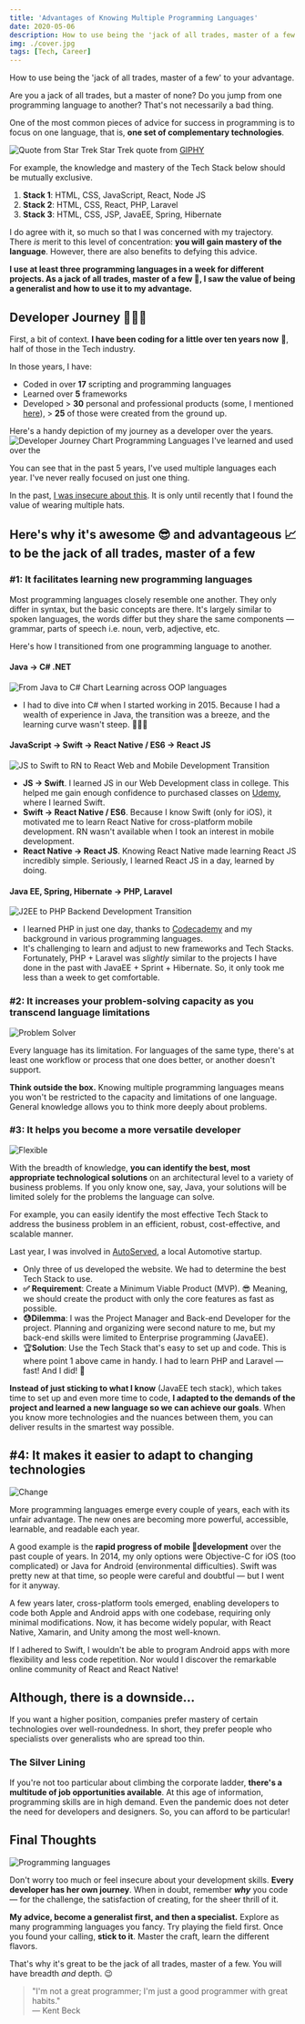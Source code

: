 ```yaml
---
title: 'Advantages of Knowing Multiple Programming Languages'
date: 2020-05-06
description: How to use being the 'jack of all trades, master of a few' to your advantage.
img: ./cover.jpg
tags: [Tech, Career]
---
```


<span class="subtitle">How to use being the 'jack of all trades, master of a few' to your advantage.</span>

Are you a jack of all trades, but a master of none? Do you jump from one programming language to another? That's not necessarily a bad thing.

One of the most common pieces of advice for success in programming is to focus on one language, that is, **one set of complementary technologies**.

![Quote from Star Trek](https://media.giphy.com/media/Q87WhF4Ecjz9CPP6E5/giphy.gif)
<span class="figcaption_hack">Star Trek quote from [GIPHY](https://giphy.com/)</span>

For example, the knowledge and mastery of the Tech Stack below should be mutually exclusive.

1.  **Stack 1**: HTML, CSS, JavaScript, React, Node JS
2.  **Stack 2**: HTML, CSS, React, PHP, Laravel
3.  **Stack 3**: HTML, CSS, JSP, JavaEE, Spring, Hibernate

I do agree with it, so much so that I was concerned with my trajectory. There _is_ merit to this level of concentration: **you will gain mastery of the language**. However, there are also benefits to defying this advice.

**I use at least three programming languages in a week for different projects. As a jack of all trades, master of a few 🦄, I saw the value of being a generalist and how to use it to my advantage.**

## Developer Journey 👩🏻‍💻

First, a bit of context. **I have been coding for a little over ten years now** 🙈, half of those in the Tech industry.

In those years, I have:

- Coded in over **17** scripting and programming languages
- Learned over **5** frameworks
- Developed > **30** personal and professional products (some, I mentioned [here](http://minaopada.com/keeping-sane-daily-doses-of-productivity/)), > **25** of those were created from the ground up.

Here's a handy depiction of my journey as a developer over the years.
![Developer Journey Chart](./developer-journey.png)
<span class="figcaption_hack">Programming Languages I've learned and used over the</span>

You can see that in the past 5 years, I've used multiple languages each year. I've never really focused on just one thing.

In the past, [I was insecure about this](https://dev.to/defgrav04/always-a-beginner-jumping-from-one-programming-language-to-another-3h19). It is only until recently that I found the value of wearing multiple hats.

## Here's why it's awesome 😎 and advantageous 📈 to be the jack of all trades, master of a few

### #1: It facilitates learning new programming languages

Most programming languages closely resemble one another. They only differ in syntax, but the basic concepts are there. It's largely similar to spoken languages, the words differ but they share the same components — grammar, parts of speech i.e. noun, verb, adjective, etc.

Here's how I transitioned from one programming language to another.

#### Java → C# .NET

![From Java to C# Chart](./oop.png)
<span class="figcaption_hack">Learning across OOP languages</span>

- I had to dive into C# when I started working in 2015. Because I had a wealth of experience in Java, the transition was a breeze, and the learning curve wasn't steep. 💁🏻‍♀️

#### JavaScript → Swift → React Native / ES6 → React JS

![JS to Swift to RN to React](./mobile-and-frontend-dev.png)
<span class="figcaption_hack">Web and Mobile Development Transition</span>

- **JS → Swift**. I learned JS in our Web Development class in college. This helped me gain enough confidence to purchased classes on [Udemy](http://udemy.com/), where I learned Swift.
- **Swift → React Native / ES6**. Because I know Swift (only for iOS), it motivated me to learn React Native for cross-platform mobile development. RN wasn't available when I took an interest in mobile development.
- **React Native → React JS**. Knowing React Native made learning React JS incredibly simple. Seriously, I learned React JS in a day, learned by doing.

#### Java EE, Spring, Hibernate → PHP, Laravel

![J2EE to PHP](./backend-dev.png)
<span class="figcaption_hack">Backend Development Transition</span>

- I learned PHP in just one day, thanks to [Codecademy](http://codecademy.com/learn) and my background in various programming languages.
- It's challenging to learn and adjust to new frameworks and Tech Stacks. Fortunately, PHP + Laravel was _slightly_ similar to the projects I have done in the past with JavaEE + Sprint + Hibernate. So, it only took me less than a week to get comfortable.

### #2: It increases your problem-solving capacity as you transcend language limitations

![Problem Solver](https://media.giphy.com/media/3ohc0ZYsgq4YrSERH2/giphy.gif)

Every language has its limitation. For languages of the same type, there's at least one workflow or process that one does better, or another doesn't support.

**Think outside the box.** Knowing multiple programming languages means you won't be restricted to the capacity and limitations of one language. General knowledge allows you to think more deeply about problems.

### #3: It helps you become a more versatile developer

![Flexible](https://media.giphy.com/media/Rn1nEzE4BTdC0/giphy.gif)

With the breadth of knowledge, **you can identify the best, most appropriate technological solutions** on an architectural level to a variety of business problems. If you only know one, say, Java, your solutions will be limited solely for the problems the language can solve.

For example, you can easily identify the most effective Tech Stack to address the business problem in an efficient, robust, cost-effective, and scalable manner.

Last year, I was involved in [AutoServed](https://autoserved.io), a local Automotive startup.

- Only three of us developed the website. We had to determine the best Tech Stack to use.
- **✅ Requirement**: Create a Minimum Viable Product (MVP). 😎 Meaning, we should create the product with only the core features as fast as possible.
- **😓Dilemma**: I was the Project Manager and Back-end Developer for the project. Planning and organizing were second nature to me, but my back-end skills were limited to Enterprise programming (JavaEE).
- 🏆**Solution**: Use the Tech Stack that's easy to set up and code. This is where point 1 above came in handy. I had to learn PHP and Laravel — fast! And I did! 🎉

**Instead of just sticking to what I know** (JavaEE tech stack), which takes time to set up and even more time to code, **I adapted to the demands of the project and learned a new language so we can achieve our goals**. When you know more technologies and the nuances between them, you can deliver results in the smartest way possible.

## #4: It makes it easier to adapt to changing technologies

![Change](https://media.giphy.com/media/3o6wrlLLaJproYWN0c/giphy.gif)

More programming languages emerge every couple of years, each with its unfair advantage. The new ones are becoming more powerful, accessible, learnable, and readable each year.

A good example is the **rapid progress of mobile 📱development** over the past couple of years. In 2014, my only options were Objective-C for iOS (too complicated) or Java for Android (environmental difficulties). Swift was pretty new at that time, so people were careful and doubtful — but I went for it anyway.

A few years later, cross-platform tools emerged, enabling developers to code both Apple and Android apps with one codebase, requiring only minimal modifications. Now, it has become widely popular, with React Native, Xamarin, and Unity among the most well-known.

If I adhered to Swift, I wouldn't be able to program Android apps with more flexibility and less code repetition. Nor would I discover the remarkable online community of React and React Native!

## Although, there is a downside...

If you want a higher position, companies prefer mastery of certain technologies over well-roundedness. In short, they prefer people who specialists over generalists who are spread too thin.

### The Silver Lining

If you're not too particular about climbing the corporate ladder, **there's a multitude of job opportunities available**. At this age of information, programming skills are in high demand. Even the pandemic does not deter the need for developers and designers. So, you can afford to be particular!

## Final Thoughts

![Programming languages](https://media.giphy.com/media/pzmbXFDiRbEEk1vCtP/giphy.gif)

Don't worry too much or feel insecure about your development skills. **Every developer has her own journey**. When in doubt, remember **_why_** you code — for the challenge, the satisfaction of creating, for the sheer thrill of it.

**My advice, become a generalist first, and then a specialist.** Explore as many programming languages you fancy. Try playing the field first. Once you found your calling, **stick to it**. Master the craft, learn the different flavors.

That's why it's great to be the jack of all trades, master of a few. You will have breadth _and_ depth. 😉

> "I'm not a great programmer; I'm just a good programmer with great
> habits." <br>
> ― Kent Beck
